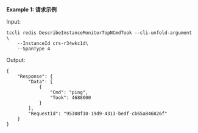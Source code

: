 **Example 1: 请求示例**



Input: 

```
tccli redis DescribeInstanceMonitorTopNCmdTook --cli-unfold-argument  \
    --InstanceId crs-r34wkc1d\
    --SpanType 4
```

Output: 
```
{
    "Response": {
        "Data": [
            {
                "Cmd": "ping",
                "Took": 4688000
            }
        ],
        "RequestId": "95308f10-19d9-4313-bedf-cb65a846826f"
    }
}
```

